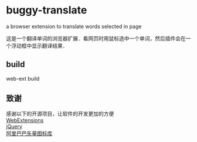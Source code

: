 # buggy-translate
a browser extension to translate words selected in  page

这是一个翻译单词的浏览器扩展．看网页时用鼠标选中一个单词，然后插件会在一个浮动框中显示翻译结果．


## build
web-ext build

## 致谢
感谢以下的开源项目，让软件的开发更加的方便  
[WebExtensions](https://wiki.mozilla.org/WebExtensions)  
[jQuery](http://jquery.com/)  
[阿里巴巴矢量图标库](http://www.iconfont.cn/)  